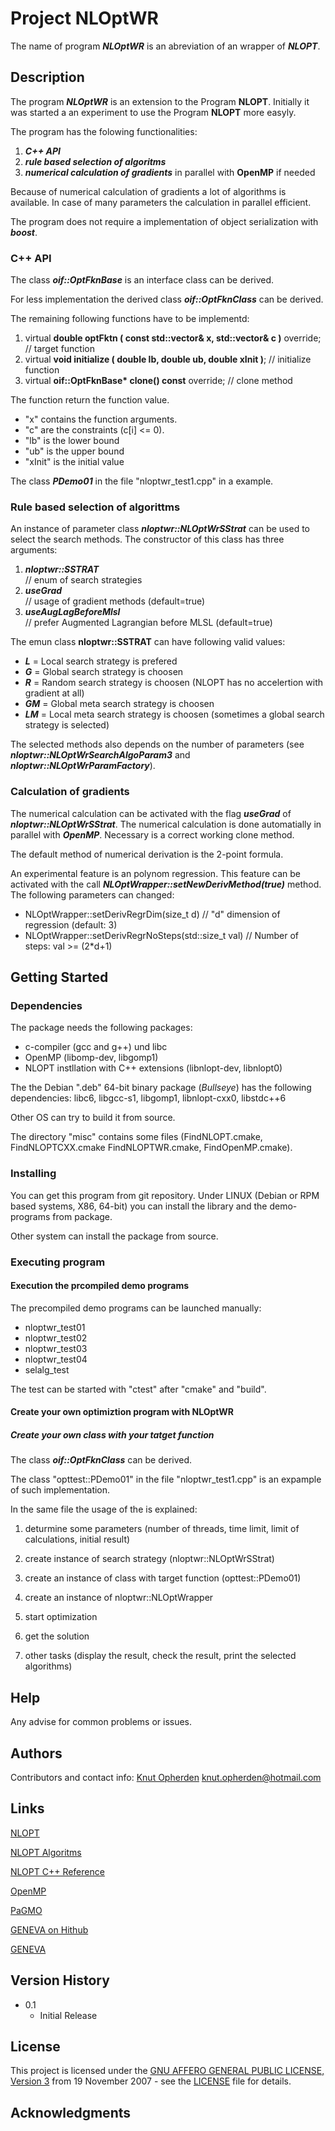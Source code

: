 # Project NLOptWR

The name of program ***NLOptWR*** is an abreviation of an wrapper of ***NLOPT***.

## Description

The program ***NLOptWR*** is an extension to the Program **NLOPT**.
Initially it was started a an experiment to use the Program **NLOPT** more easyly.

The program has the folowing functionalities:

1. ***C++ API***  
2. ***rule based selection of algoritms***  
3. ***numerical calculation of gradients*** in parallel with **OpenMP** if needed</li>


Because of numerical calculation of gradients a lot of algorithms is available.
In case of many parameters the calculation in parallel efficient.

The program does not require a implementation of object serialization with ***boost***.

### C++ API

The class ***oif::OptFknBase*** is an interface class can be derived.

For less implementation the derived class ***oif::OptFknClass*** can be derived.

The remaining following functions have to be implementd:

<ol start="1">
  <li>virtual <b>double optFktn ( const std::vector<double>& x, std::vector<double>& c )</b>
     override; 
    // target function
</li>
  <li>virtual <b>void initialize ( double lb, double ub, double xInit )</b>; 
    // initialize function
</li>
<li>virtual <b>oif::OptFknBase* clone() const</b> 
    override; 
    // clone method
</li>
</ol>

The function return the function value. 

* "x" contains the function arguments. 
* "c" are the constraints (c[i] <= 0). 
* "lb" is the lower bound
* "ub" is the upper bound
* "xInit" is the initial value

The class ***PDemo01*** in the file "nloptwr_test1.cpp" in a example.

### Rule based selection of algorittms

An instance of parameter class ***nloptwr::NLOptWrSStrat*** can be used to select the search methods.
The constructor of this class has three arguments:

1. ***nloptwr::SSTRAT***  
        // enum of search strategies
2. ***useGrad***  
        // usage of gradient methods (default=true)
3. ***useAugLagBeforeMlsl***   
        // prefer Augmented Lagrangian before MLSL (default=true)
 
The emun class <b>nloptwr::SSTRAT</b> can have following valid values:

 * ***L*** = Local search strategy is prefered
 * ***G*** = Global search strategy is choosen
 * ***R*** = Random search strategy is choosen (NLOPT has no accelertion with gradient at all)
 * ***GM*** = Global meta search strategy is choosen
 * ***LM*** = Local meta search strategy is choosen (sometimes a global search strategy is selected)

The selected methods also depends on the number of parameters (see ***nloptwr::NLOptWrSearchAlgoParam3*** and ***nloptwr::NLOptWrParamFactory***). 

### Calculation of gradients

The numerical calculation can be activated with the flag ***useGrad*** of ***nloptwr::NLOptWrSStrat***.
The numerical calculation is done automatially in parallel with ***OpenMP***.
Necessary is a correct working clone method.

The default method of numerical derivation is the 2-point formula.

An experimental feature is an polynom regression. 
This feature can be activated with 
the call ***NLOptWrapper::setNewDerivMethod(true)*** method.
The following parameters can changed:

* NLOptWrapper::setDerivRegrDim(size_t d) // "d" dimension of regression (default: 3)
* NLOptWrapper::setDerivRegrNoSteps(std::size_t val) // Number of steps: val >= (2*d+1)

## Getting Started

### Dependencies

The package needs the following packages:

* c-compiler (gcc and g++) und libc
* OpenMP (libomp-dev, libgomp1)
* NLOPT instllation with C++ extensions (libnlopt-dev,  libnlopt0)

The the Debian ".deb" 64-bit binary package (*Bullseye*) has the following dependencies:
libc6, libgcc-s1, libgomp1, libnlopt-cxx0, libstdc++6

Other OS can try to build it from source.

The directory "misc" contains some files (FindNLOPT.cmake, FindNLOPTCXX.cmake  FindNLOPTWR.cmake, FindOpenMP.cmake).

### Installing

You can get this program from git repository.
Under LINUX (Debian or RPM based systems, X86, 64-bit) 
you can install the library and the demo-programs from package.

Other system can install the package from source.

### Executing program

#### Execution the prcompiled demo programs

The precompiled demo programs can be launched manually:

* nloptwr_test01
* nloptwr_test02
* nloptwr_test03
* nloptwr_test04
* selalg_test

The test can be started with "ctest" after "cmake" and "build".

#### Create your own optimiztion program with NLOptWR

##### Create your own class with your tatget function

The class ***oif::OptFknClass*** can be derived.

The class "opttest::PDemo01" in the file "nloptwr_test1.cpp" is an expample of such implementation.

In the same file the usage of the is explained:

1. deturmine some parameters (number of threads, time limit, limit of calculations, initial result)

2. create instance of search strategy (nloptwr::NLOptWrSStrat)

3. create an instance of class with target function (opttest::PDemo01)

4. create an instance of nloptwr::NLOptWrapper

5. start optimization

6. get the solution

7. other tasks (display the result, check the result, print the selected algorithms)

## Help

Any advise for common problems or issues.

## Authors

Contributors and contact info: 
[Knut Opherden](knut.opherden@hotmail.com) 
[knut.opherden@hotmail.com](knut.opherden@hotmail.com)

## Links

[NLOPT](https://nlopt.readthedocs.io/en/latest/#nlopt_1)

[NLOPT Algoritms](https://nlopt.readthedocs.io/en/latest/NLopt_Algorithms/)

[NLOPT C++ Reference](https://nlopt.readthedocs.io/en/latest/NLopt_C-plus-plus_Reference/)

[OpenMP](https://de.wikipedia.org/wiki/OpenMP)

[PaGMO](https://esa.github.io/pagmo2/)

[GENEVA on Hithub](https://github.com/gemfony/geneva)

[GENEVA](https://www.gemfony.eu/)


## Version History

* 0.1
    * Initial Release

## License

This project is licensed under the [GNU AFFERO GENERAL PUBLIC LICENSE, Version 3](https://www.gnu.org/licenses/agpl-3.0.txtl) from 19 November 2007 - see the [LICENSE](https://github.com/knut-o/nloptwr/blob/main/LICENSE) file for details.

                       
## Acknowledgments


